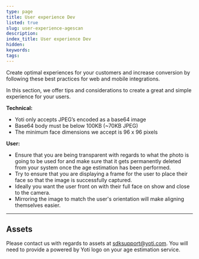 ```yaml
---
type: page
title: User experience Dev
listed: true
slug: user-experience-agescan
description: 
index_title: User experience Dev
hidden: 
keywords: 
tags: 
---
```


Create optimal experiences for your customers and increase conversion by following these best practices for web and mobile integrations.

In this section, we offer tips and considerations to create a great and simple experience for your users.

**Technical:**

- Yoti only accepts JPEG’s encoded as a base64 image
- Base64 body must be below 100KB (~70KB JPEG)
- The minimum face dimensions we accept is 96 x 96 pixels

**User:**

- Ensure that you are being transparent with regards to what the photo is going to be used for and make sure that it gets permanently deleted from your system once the age estimation has been performed.
- Try to ensure that you are displaying a frame for the user to place their face so that the image is successfully captured.
- Ideally you want the user front on with their full face on show and close to the camera.
- Mirroring the image to match the user's orientation will make aligning themselves easier.

---

## Assets

Please contact us with regards to assets at [sdksupport@yoti.com](mailto:sdksupport@yoti.com). You will need to provide a powered by Yoti logo on your age estimation service.